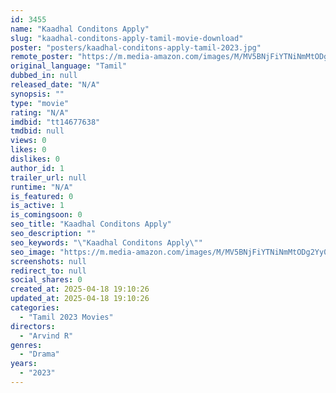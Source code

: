 ```yaml
---
id: 3455
name: "Kaadhal Conditons Apply"
slug: "kaadhal-conditons-apply-tamil-movie-download"
poster: "posters/kaadhal-conditons-apply-tamil-2023.jpg"
remote_poster: "https://m.media-amazon.com/images/M/MV5BNjFiYTNiNmMtODg2Yy00NTdiLTk1YWQtMDJkOGZhZjhjZDU3XkEyXkFqcGdeQXVyMTUzNTgzNzM0._V1_SX300.jpg"
original_language: "Tamil"
dubbed_in: null
released_date: "N/A"
synopsis: ""
type: "movie"
rating: "N/A"
imdbid: "tt14677638"
tmdbid: null
views: 0
likes: 0
dislikes: 0
author_id: 1
trailer_url: null
runtime: "N/A"
is_featured: 0
is_active: 1
is_comingsoon: 0
seo_title: "Kaadhal Conditons Apply"
seo_description: ""
seo_keywords: "\"Kaadhal Conditons Apply\""
seo_image: "https://m.media-amazon.com/images/M/MV5BNjFiYTNiNmMtODg2Yy00NTdiLTk1YWQtMDJkOGZhZjhjZDU3XkEyXkFqcGdeQXVyMTUzNTgzNzM0._V1_SX300.jpg"
screenshots: null
redirect_to: null
social_shares: 0
created_at: 2025-04-18 19:10:26
updated_at: 2025-04-18 19:10:26
categories:
  - "Tamil 2023 Movies"
directors:
  - "Arvind R"
genres:
  - "Drama"
years:
  - "2023"
---
```


